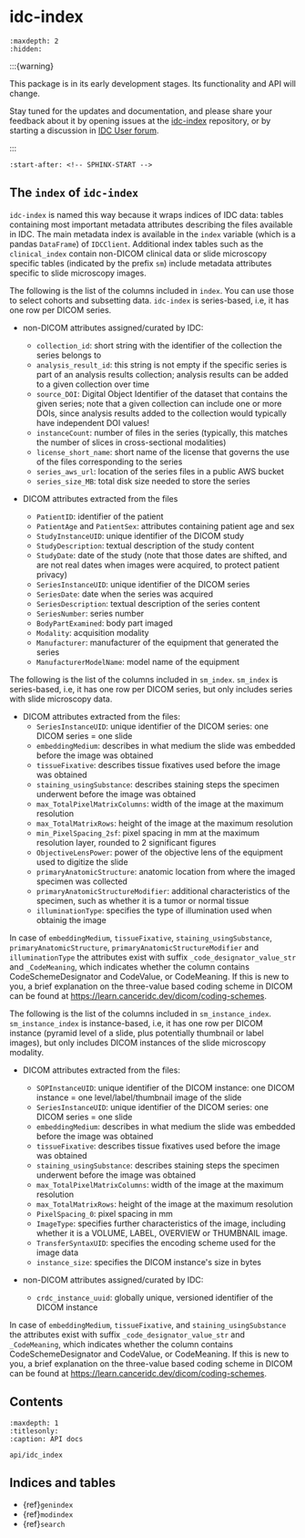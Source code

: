# idc-index

```{toctree}
:maxdepth: 2
:hidden:
```

:::{warning}

This package is in its early development stages. Its functionality and API will
change.

Stay tuned for the updates and documentation, and please share your feedback
about it by opening issues at the
[idc-index](https://github.com/ImagingDataCommons/idc-index) repository, or by
starting a discussion in [IDC User forum](https://discourse.canceridc.dev/).

:::

```{include} ../README.md
:start-after: <!-- SPHINX-START -->
```

## The `index` of `idc-index`

`idc-index` is named this way because it wraps indices of IDC data: tables
containing most important metadata attributes describing the files available in
IDC. The main metadata index is available in the `index` variable (which is a pandas
`DataFrame`) of `IDCClient`.
Additional index tables such as the `clinical_index` contain non-DICOM clinical data or 
slide microscopy specific tables (indicated by the prefix `sm`) include metadata attributes 
specific to slide microscopy images.



The following is the list of the columns included in `index`. You can use those
to select cohorts and subsetting data. `idc-index` is series-based, i.e, it has
one row per DICOM series.

- non-DICOM attributes assigned/curated by IDC:
  - `collection_id`: short string with the identifier of the collection the
    series belongs to
  - `analysis_result_id`: this string is not empty if the specific series is
    part of an analysis results collection; analysis results can be added to a
    given collection over time
  - `source_DOI`: Digital Object Identifier of the dataset that contains the
    given series; note that a given collection can include one or more DOIs,
    since analysis results added to the collection would typically have
    independent DOI values!
  - `instanceCount`: number of files in the series (typically, this matches the
    number of slices in cross-sectional modalities)
  - `license_short_name`: short name of the license that governs the use of the
    files corresponding to the series
  - `series_aws_url`: location of the series files in a public AWS bucket
  - `series_size_MB`: total disk size needed to store the series

- DICOM attributes extracted from the files
  - `PatientID`: identifier of the patient
  - `PatientAge` and `PatientSex`: attributes containing patient age and sex
  - `StudyInstanceUID`: unique identifier of the DICOM study
  - `StudyDescription`: textual description of the study content
  - `StudyDate`: date of the study (note that those dates are shifted, and are
    not real dates when images were acquired, to protect patient privacy)
  - `SeriesInstanceUID`: unique identifier of the DICOM series
  - `SeriesDate`: date when the series was acquired
  - `SeriesDescription`: textual description of the series content
  - `SeriesNumber`: series number
  - `BodyPartExamined`: body part imaged
  - `Modality`: acquisition modality
  - `Manufacturer`: manufacturer of the equipment that generated the series
  - `ManufacturerModelName`: model name of the equipment

The following is the list of the columns included in `sm_index`. `sm_index` is series-based, i.e, it has
one row per DICOM series, but only includes series with slide microscopy data.

- DICOM attributes extracted from the files:
  - `SeriesInstanceUID`: unique identifier of the DICOM series: one DICOM series = one slide
  - `embeddingMedium`: describes in what medium the slide was embedded before the image was obtained
  - `tissueFixative`: describes tissue fixatives used before the image was obtained
  - `staining_usingSubstance`: describes staining steps the specimen underwent before the image was obtained
  - `max_TotalPixelMatrixColumns`: width of the image at the maximum resolution
  - `max_TotalMatrixRows`:  height of the image at the maximum resolution
  - `min_PixelSpacing_2sf`: pixel spacing in mm at the maximum resolution layer, rounded to 2 significant figures
  - `ObjectiveLensPower`: power of the objective lens of the equipment used to digitize the slide
  - `primaryAnatomicStructure`: anatomic location from where the imaged specimen was collected
  - `primaryAnatomicStructureModifier`: additional characteristics of the specimen, such as whether it is a tumor or normal tissue
  - `illuminationType`: specifies the type of illumination used when obtainig the image

In case of `embeddingMedium`, `tissueFixative`, `staining_usingSubstance`, `primaryAnatomicStructure`, `primaryAnatomicStructureModifier` and `illuminationType` the attributes exist with suffix `_code_designator_value_str` and `_CodeMeaning`, which indicates whether the column contains CodeSchemeDesignator and CodeValue, or CodeMeaning. If this is new to you, a brief explanation on the three-value based coding scheme in DICOM can be found at https://learn.canceridc.dev/dicom/coding-schemes. 

The following is the list of the columns included in `sm_instance_index`. `sm_instance_index` is instance-based, i.e, it has
one row per DICOM instance (pyramid level of a slide, plus potentially thumbnail or label images), but only includes DICOM instances of the slide microscopy modality.

- DICOM attributes extracted from the files:
  - `SOPInstanceUID`: unique identifier of the DICOM instance: one DICOM instance = one level/label/thumbnail image of the slide
  - `SeriesInstanceUID`: unique identifier of the DICOM series: one DICOM series = one slide
  - `embeddingMedium`: describes in what medium the slide was embedded before the image was obtained
  - `tissueFixative`: describes tissue fixatives used before the image was obtained
  - `staining_usingSubstance`: describes staining steps the specimen underwent before the image was obtained
  - `max_TotalPixelMatrixColumns`: width of the image at the maximum resolution
  - `max_TotalMatrixRows`:  height of the image at the maximum resolution
  - `PixelSpacing_0`: pixel spacing in mm
  - `ImageType`: specifies further characteristics of the image, including whether it is a VOLUME, LABEL, OVERVIEW or THUMBNAIL image. 
  - `TransferSyntaxUID`: specifies the encoding scheme used for the image data
  - `instance_size`: specifies the DICOM instance's size in bytes 

- non-DICOM attributes assigned/curated by IDC:
  - `crdc_instance_uuid`: globally unique, versioned identifier of the DICOM instance 

In case of `embeddingMedium`, `tissueFixative`, and `staining_usingSubstance` the attributes exist with suffix `_code_designator_value_str` and `_CodeMeaning`, which indicates whether the column contains CodeSchemeDesignator and CodeValue, or CodeMeaning. If this is new to you, a brief explanation on the three-value based coding scheme in DICOM can be found at https://learn.canceridc.dev/dicom/coding-schemes. 

## Contents

```{toctree}
:maxdepth: 1
:titlesonly:
:caption: API docs

api/idc_index
```

## Indices and tables

- {ref}`genindex`
- {ref}`modindex`
- {ref}`search`
